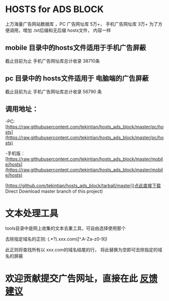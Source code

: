 # HOSTS for ADS BLOCK 

上万海量广告网站数据库 ，PC 广告网址库 5万+， 手机广告网址库 3万+
为了方便调用，增加 .txt后缀和无后缀 hosts文件， 内容一样

## mobile 目录中的hosts文件适用于手机广告屏蔽
 截止目前为止 手机广告网址库总计收录 38710条

## pc 目录中的 hosts文件适用于 电脑端的广告屏蔽
 截止目前为止 手机广告网址库总计收录 56790 条

## 调用地址：
-PC: 
 [https://raw.githubusercontent.com/tekintian/hosts_ads_block/master/pc/hosts](https://raw.githubusercontent.com/tekintian/hosts_ads_block/master/pc/hosts)

-手机版：
[https://raw.githubusercontent.com/tekintian/hosts_ads_block/master/mobile/hosts](https://raw.githubusercontent.com/tekintian/hosts_ads_block/master/mobile/hosts)

[https://github.com/tekintian/hosts_ads_block/tarball/master](点此直接下载 Direct Download master branch of this project)

# 文本处理工具
tools目录中是网上收集的文本去重工具，可自由选择使用那个

去除指定域名的正则:
(.*?)\.xxx\.com([^.A-Za-z0-9])

此正则将查找所有以 xxx.com的域名结尾的行， 将此替换为空即可去除指定的域名的屏蔽

# 欢迎贡献提交广告网址，直接在此  [反馈建议](https://github.com/tekintian/hosts_ads_block/issues)

